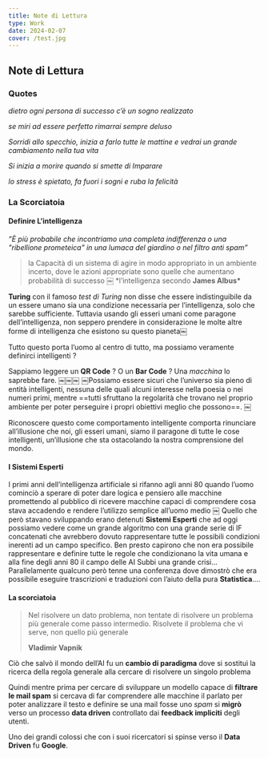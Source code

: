```yaml
---
title: Note di Lettura
type: Work
date: 2024-02-07
cover: /test.jpg
---
```


## Note di Lettura

### Quotes

_dietro ogni persona di successo c’è un sogno realizzato_

_se miri ad essere perfetto rimarrai sempre deluso_

_Sorridi allo specchio, inizia a farlo tutte le mattine e vedrai un grande cambiamento nella tua vita_

_Si inizia a morire quando si smette di Imparare_

_lo stress è spietato, fa fuori i sogni e ruba la felicità_

### La Scorciatoia

#### Definire L’intelligenza

_”È più probabile che incontriamo una completa indifferenza o una "ribellione prometeica" in una lumaca del giardino o nel filtro anti spam”_

> la Capacità di un sistema di agire in modo appropriato in un ambiente incerto, dove le azioni appropriate sono quelle che aumentano probabilità di successo
> ￼
> \*l’intelligenza secondo **James Albus\***

**Turing** con il famoso _test di Turing_ non disse che essere indistinguibile da un essere umano sia una condizione necessaria per l’intelligenza, solo che sarebbe sufficiente.
Tuttavia usando gli esseri umani come paragone dell’intelligenza, non seppero prendere in considerazione le molte altre forme di intelligenza che esistono su questo pianeta￼

Tutto questo porta l’uomo al centro di tutto, ma possiamo veramente definirci intelligenti ?

Sappiamo leggere un **QR Code** ? O un **Bar Code** ? Una _macchina_ lo saprebbe fare.
￼￼￼
￼Possiamo essere sicuri che l’universo sia pieno di entità intelligenti, nessuna delle quali alcuni interesse nella poesia o nei numeri primi, mentre ==tutti sfruttano la regolarità che trovano nel proprio ambiente per poter perseguire i propri obiettivi meglio che possono==. ￼

Riconoscere questo come comportamento intelligente comporta rinunciare all’illusione che noi, gli esseri umani, siamo il paragone di tutte le cose intelligenti, un’illusione che sta ostacolando la nostra comprensione del mondo.

#### I Sistemi Esperti

I primi anni dell’intelligenza artificiale si rifanno agli anni 80 quando l’uomo cominciò a sperare di poter dare logica e pensiero alle macchine promettendo al pubblico di ricevere macchine capaci di comprendere cosa stava accadendo e rendere l’utilizzo semplice all’uomo medio
￼
Quello che però stavano sviluppando erano detenuti **Sistemi Esperti** che ad oggi possiamo vedere come un grande algoritmo con una grande serie di IF concatenati che avrebbero dovuto rappresentare tutte le possibili condizioni inerenti ad un campo specifico. Ben presto capirono che non era possibile rappresentare e definire tutte le regole che condizionano la vita umana e alla fine degli anni 80 il campo delle AI Subbi una grande crisi… Parallelamente qualcuno però tenne una conferenza dove dimostrò che era possibile eseguire trascrizioni e traduzioni con l’aiuto della pura **Statistica**….

#### La scorciatoia

> Nel risolvere un dato problema, non tentate di risolvere un problema più generale come passo intermedio. Risolvete il problema che vi serve, non quello più generale
>
> **Vladimir Vapnik**

Ciò che salvò il mondo dell’AI fu un **cambio di paradigma** dove si sostituì la ricerca della regola generale alla cercare di risolvere un singolo problema

Quindi mentre prima per cercare di sviluppare un modello capace di **filtrare le mail spam** si cercava di far comprendere alle macchine il parlato per poter analizzare il testo e definire se una mail fosse uno _spam_ si **migrò** verso un processo **data driven** controllato dai **feedback impliciti** degli utenti.

Uno dei grandi colossi che con i suoi ricercatori si spinse verso il **Data Driven** fu **Google**.
